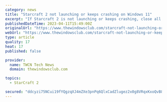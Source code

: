 ```yaml
---
category: news
title: "Starcraft 2 not launching or keeps crashing on Windows 11"
excerpt: "If Starcraft 2 is not launching or keeps crashing, close all background applications and then follow these suggestions: Windows 11 drivers require time-to-time ..."
publishedDateTime: 2023-04-11T15:49:00Z
originalUrl: "https://www.thewindowsclub.com/starcraft-not-launching-or-keeps-crashing-on-windows"
webUrl: "https://www.thewindowsclub.com/starcraft-not-launching-or-keeps-crashing-on-windows"
type: article
quality: 17
heat: 17
published: false

provider:
  name: TWCN Tech News
  domain: thewindowsclub.com

topics:
  - StarCraft 2

secured: "ddcyzi75NCui19fYQgzqXJ4mZXe3pnPq6QlxCadZlugez2x0g8VRqxKxoQvB8azWtDr19qNpsk4w5+CXuG2j/KfljC2mbBE7OZR8y6lLFA4AU/YwET9gXCKfxha+LHvCoUJhDg2ziuwg93wKRZYHaPoeKg6e7cW5nneZTk4vLCO/K8s/PSSvmFjns6KW8itiPxHPDKZF3Sk2Y6H/erownH1jfKCXG8QNONYoKWQLdGd8RWu0VHuhc/JzUBKXFIg2xYs4su4AaZrj08r0l3/M/sxhFodkq+p/rXueagM8otzeaSgMc/G+7eHbv3SqCp+lQKDD+mKvZtubieXyWCX6dSBCCiZncUtIENOq/6nRr7E=;WtGncvNwZ5Q22rbBDVdSow=="
---
```


